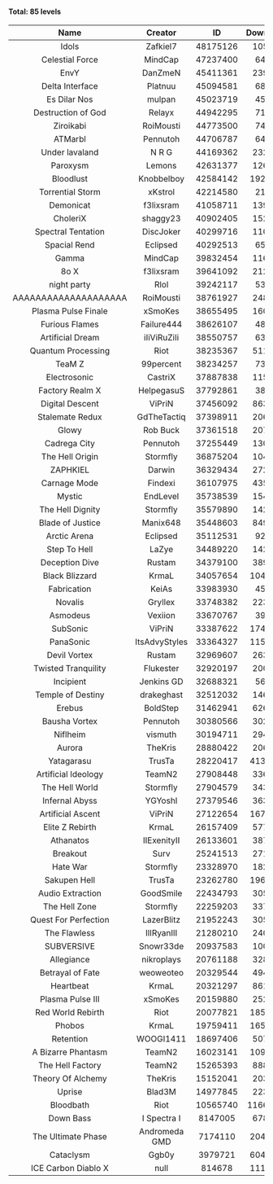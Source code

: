 #### Total: 85 levels

| Name | Creator | ID | Downloads | Likes |
|:---:|:---:|:---:|:---:|:---:|
| Idols | Zafkiel7 | 48175126 | 105200 | 14654
| Celestial Force  | MindCap | 47237400 | 64527 | 6084
| EnvY | DanZmeN | 45411361 | 239478 | 21778
| Delta Interface | Platnuu | 45094581 | 68331 | 6942
| Es Dilar Nos | mulpan | 45023719 | 45152 | 4119
| Destruction of God | Relayx | 44942295 | 71661 | 7164
| Ziroikabi | RoiMousti | 44773500 | 74899 | 6437
| ATMarbl | Pennutoh | 44706787 | 64633 | 5989
| Under lavaland | N R G | 44169362 | 232753 | 21278
| Paroxysm | Lemons | 42631377 | 126771 | 10948
| Bloodlust | Knobbelboy | 42584142 | 1929122 | 196733
| Torrential Storm | xKstrol | 42214580 | 21228 | 2034
| Demonicat | f3lixsram | 41058711 | 139243 | 11304
| CholeriX | shaggy23 | 40902405 | 152661 | 12124
| Spectral Tentation | DiscJoker | 40299716 | 110770 | 7667
| Spacial Rend | Eclipsed | 40292513 | 65294 | 5638
| Gamma | MindCap | 39832454 | 116525 | 10527
| 8o X | f3lixsram | 39641092 | 212979 | 17172
| night party | Rlol | 39242117 | 53591 | 5224
| AAAAAAAAAAAAAAAAAAAA | RoiMousti | 38761927 | 248106 | 16542
| Plasma Pulse Finale | xSmoKes | 38655495 | 160482 | 14783
| Furious Flames | Failure444 | 38626107 | 48851 | 3888
| Artificial Dream | iIiViRuZiIi | 38550757 | 63153 | 5402
| Quantum Processing | Riot | 38235367 | 511407 | 37193
| TeaM Z | 99percent | 38234257 | 73629 | 5958
| Electrosonic | CastriX | 37887838 | 115962 | 10561
| Factory Realm X | HelpegasuS | 37792861 | 38074 | 3889
| Digital Descent | ViPriN | 37456092 | 863088 | 82644
| Stalemate Redux | GdTheTactiq | 37398911 | 206331 | 15701
| Glowy | Rob Buck | 37361518 | 207883 | 21596
| Cadrega City | Pennutoh | 37255449 | 130066 | 12060
| The Hell Origin | Stormfly | 36875204 | 104983 | 8780
| ZAPHKIEL | Darwin | 36329434 | 272037 | 30328
| Carnage Mode | Findexi | 36107975 | 435840 | 42073
| Mystic | EndLevel | 35738539 | 154488 | 14622
| The Hell Dignity | Stormfly | 35579890 | 142163 | 12532
| Blade of Justice | Manix648 | 35448603 | 849236 | 89989
| Arctic Arena | Eclipsed | 35112531 | 92643 | 7226
| Step To Hell | LaZye | 34489220 | 142506 | 14907
| Deception Dive | Rustam | 34379100 | 389718 | 24700
| Black Blizzard | KrmaL | 34057654 | 1041411 | 104455
| Fabrication | KeiAs | 33983930 | 45970 | 5255
| Novalis | Gryllex | 33748382 | 223692 | 20529
| Asmodeus | Vexiion | 33670767 | 39982 | 3890
| SubSonic | ViPriN | 33387622 | 1745425 | 134437
| PanaSonic | ItsAdvyStyles | 33364327 | 1157236 | 157580
| Devil Vortex | Rustam | 32969607 | 263366 | 24046
| Twisted Tranquility | Flukester | 32920197 | 200601 | 20054
| Incipient | Jenkins GD | 32688321 | 56174 | 5233
| Temple of Destiny | drakeghast | 32512032 | 146287 | 14350
| Erebus | BoldStep | 31462941 | 626971 | 59315
| Bausha Vortex | Pennutoh | 30380566 | 302023 | 27653
| Niflheim | vismuth | 30194711 | 294091 | 23362
| Aurora | TheKris | 28880422 | 206145 | 19443
| Yatagarasu  | TrusTa | 28220417 | 4139392 | 399726
| Artificial Ideology | TeamN2 | 27908448 | 336834 | 34197
| The Hell World | Stormfly | 27904579 | 343983 | 25863
| Infernal Abyss | YGYoshI | 27379546 | 363568 | 36643
| Artificial Ascent | ViPriN | 27122654 | 1679858 | 151788
| Elite Z Rebirth | KrmaL | 26157409 | 577750 | 39003
| Athanatos | IIExenityII | 26133601 | 387768 | 44248
| Breakout | Surv | 25241513 | 271251 | 27809
| Hate War | Stormfly | 23328970 | 182809 | 14144
| Sakupen Hell | TrusTa | 23262780 | 1965270 | 148734
| Audio Extraction | GoodSmile | 22434793 | 305028 | 29693
| The Hell Zone | Stormfly | 22259203 | 337281 | 22312
| Quest For Perfection | LazerBlitz | 21952243 | 305869 | 27490
| The Flawless | IlIRyanIlI | 21280210 | 240713 | 22392
| SUBVERSIVE | Snowr33de | 20937583 | 100286 | 13509
| Allegiance | nikroplays | 20761188 | 328468 | 36520
| Betrayal of Fate | weoweoteo | 20329544 | 494071 | 47258
| Heartbeat | KrmaL | 20321297 | 861272 | 78225
| Plasma Pulse III | xSmoKes | 20159880 | 252801 | 25461
| Red World Rebirth | Riot | 20077821 | 1856992 | 127722
| Phobos | KrmaL | 19759411 | 1659055 | 153209
| Retention | WOOGI1411 | 18697406 | 507584 | 65416
| A Bizarre Phantasm | TeamN2 | 16023141 | 1094327 | 111802
| The Hell Factory | TeamN2 | 15265393 | 888573 | 90183
| Theory Of Alchemy | TheKris | 15152041 | 203966 | 15557
| Uprise | Blad3M | 14977845 | 223290 | 21215
| Bloodbath | Riot | 10565740 | 11668800 | 1095861
| Down Bass | I Spectra I | 8147005 | 678244 | 62738
| The Ultimate Phase | Andromeda GMD | 7174110 | 2044386 | 214932
| Cataclysm | Ggb0y | 3979721 | 6045165 | 508216
| ICE Carbon Diablo X | null | 814678 | 1112051 | 82635
